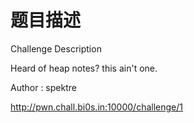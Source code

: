 # 题目描述

Challenge Description

Heard of heap notes? this ain't one.

Author : spektre

http://pwn.chall.bi0s.in:10000/challenge/1